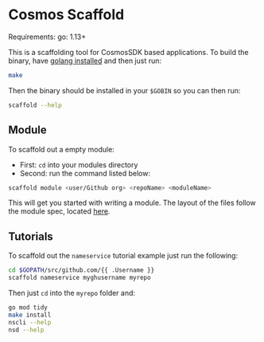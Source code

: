 # Cosmos Scaffold

Requirements:
go: 1.13+

This is a scaffolding tool for CosmosSDK based applications. To build the binary, have [golang installed](https://golang.org/doc/install) and then just run:

```bash
make
```

Then the binary should be installed in your `$GOBIN` so you can then run:

```bash
scaffold --help
```

## Module

To scaffold out a empty module:

- First: `cd` into your modules directory
- Second: run the command listed below:

```bash
scaffold module <user/Github org> <repoName> <moduleName>
```

This will get you started with writing a module.
The layout of the files follow the module spec, located [here](https://github.com/cosmos/cosmos-sdk/blob/0992c2994ca15131712ab19369f558190434f231/docs/building-modules/structure.md).

## Tutorials

To scaffold out the `nameservice` tutorial example just run the following:

```bash
cd $GOPATH/src/github.com/{{ .Username }}
scaffold nameservice myghusername myrepo
```

Then just `cd` into the `myrepo` folder and:

```bash
go mod tidy
make install
nscli --help
nsd --help
```

